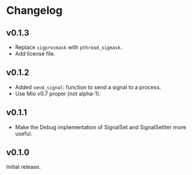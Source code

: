 # Changelog

## v0.1.3

* Replace `sigprocmask` with `pthread_sigmask`.
* Add license file.

## v0.1.2

* Added `send_signal`: function to send a signal to a process.
* Use Mio v0.7 proper (not alpha-1).

## v0.1.1

* Make the Debug implementation of SignalSet and SignalSetIter more useful.

## v0.1.0

Initial release.
